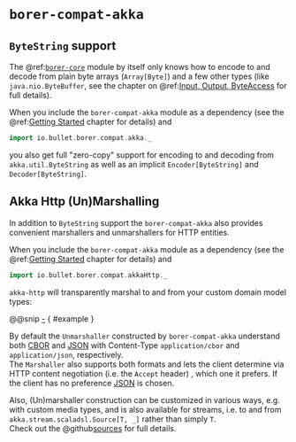 `borer-compat-akka`
==================

`ByteString` support
--------------------

The @ref:[`borer-core`](borer-core/index.md) module by itself only knows how to encode to and decode from plain byte
arrays (`Array[Byte]`) and a few other types (like `java.nio.ByteBuffer`, see the chapter on
@ref:[Input, Output, ByteAccess](borer-core/supporting-typeclasses.md) for full details).

When you include the `borer-compat-akka` module as a dependency (see the
@ref:[Getting Started](getting-started.md) chapter for details) and

```scala
import io.bullet.borer.compat.akka._
```

you also get full "zero-copy" support for encoding to and decoding from `akka.util.ByteString` as well as an implicit
`Encoder[ByteString]` and `Decoder[ByteString]`.


Akka Http (Un)Marshalling
-------------------------

In addition to `ByteString` support the `borer-compat-akka` also provides convenient marshallers and unmarshallers
for HTTP entities.

When you include the `borer-compat-akka` module as a dependency (see the
@ref:[Getting Started](getting-started.md) chapter for details) and

```scala
import io.bullet.borer.compat.akkaHttp._
```
 
`akka-http` will transparently marshal to and from your custom domain model types:

@@snip [-]($test$/AkkaHttpSupportSpec.scala) { #example }
 
By default the `Unmarshaller` constructed by `borer-compat-akka` understand both [CBOR] and [JSON] with Content-Type
`application/cbor` and `application/json`, respectively.<br>
The `Marshaller` also supports both formats and lets the client determine via HTTP content negotiation (i.e. the
`Accept` header) , which one it prefers. If the client has no preference [JSON] is chosen.

Also, (Un)marshaller construction can be customized in various ways, e.g. with custom media types, and is also available
for streams, i.e. to and from `akka.stream.scaladsl.Source[T, _]` rather than simply `T`.<br>
Check out the @github[sources](/akka/src/main/scala/io/bullet/borer/compat/akkaHttp.scala) for full details.

  [CBOR]: http://cbor.io/
  [JSON]: http://json.org/ 
